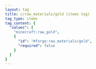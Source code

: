```yaml
---
layout: tag
title: c/raw_materials/gold (items tag)
tag_type: items
tag_content: {
  "values": [
    "minecraft:raw_gold",
    {
      "id": "#forge:raw_materials/gold",
      "required": false
    }
  ]
}
---
```

